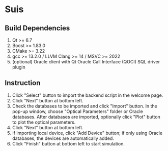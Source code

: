 # Suis
## Build Dependencies
1. Qt >= 6.7
2. Boost >= 1.83.0
3. CMake >= 3.22
4. gcc >= 13.2.0 / LLVM Clang >= 14 / MSVC >= 2022
5. (optional) Oracle client with Qt Oracle Call Interface (QOCI) SQL driver plugin
## Instruction
1. Click "Select" button to import the backend script in the welcome page.
2. Click "Next" button at bottom left.
3. Check the databases to be imported and click "Import" button.
In the pop-up window, choose "Optical Parameters" folder or Oracle databases.
After databases are imported, optionally click "Plot" button to plot the optical parameters.
4. Click "Next" button at bottom left.
5. If importing local device, click "Add Device" button;
if only using Oracle databases, the devices are automatically added.
6. Click "Finish" button at bottom left to start simulation.
